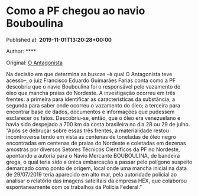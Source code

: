 
# Como a PF chegou ao navio Bouboulina

Published at: **2019-11-01T13:20:28+00:00**

Author: ****

Original: [O Antagonista](https://www.oantagonista.com/brasil/como-a-pf-chegou-ao-navio-bouboulina/)

Na decisão em que determina as buscas –à qual O Antagonista teve acesso–, o juiz Francisco Eduardo Guimarães Farias conta como a PF descobriu que o navio Bouboulina foi o responsável pelo vazamento do óleo que mancha praias do Nordeste.
A investigação ocorreu em três frentes: a primeira para identificar as características da substância; a segunda para saber onde ocorreu o vazamento do óleo; a terceira para encontrar base de dados, documentos e informações que pudessem esclarecer os fatos.
Descobriu-se, então, que o óleo era venezuelano e havia sido despejado a 700 km da costa brasileira no dia 28 ou 29 de julho.
“Após se debruçar sobre essas três frentes, a materialidade restou incontroversa tendo em vista as centenas de toneladas de óleo negro encontradas em centenas de praias do Nordeste e coletadas em dezenas amostras por diversos Setores Técnicos Científicos da PF no Nordeste, apontando a autoria para o Navio Mercante BOUBOULINA, de bandeira grega, o qual teria sido a única embarcação a passar pelo polígono suspeito demarcado como ponto de origem, local onde uma mancha inicial na data de 29/07/2019 teria aparecido em alto mar, pela autoridade policial ao analisar o relatório das imagens satelitais da empresa HEX, que colaborou espontaneamente com os trabalhos da Polícia Federal.”
